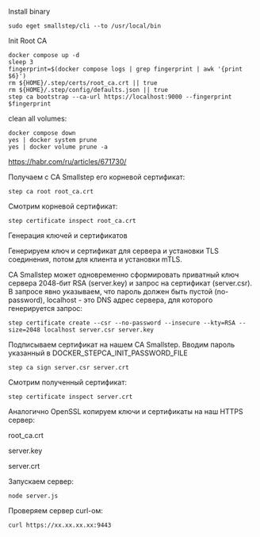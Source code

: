 Install binary
```shell
sudo eget smallstep/cli --to /usr/local/bin
```

Init Root CA
```shell
docker compose up -d
sleep 3
fingerprint=$(docker compose logs | grep fingerprint | awk '{print $6}')
rm ${HOME}/.step/certs/root_ca.crt || true
rm ${HOME}/.step/config/defaults.json || true
step ca bootstrap --ca-url https://localhost:9000 --fingerprint $fingerprint
```

clean all volumes:
```shell
docker compose down
yes | docker system prune
yes | docker volume prune -a
```

https://habr.com/ru/articles/671730/

Получаем с CA Smallstep его корневой сертификат:
```shell
step ca root root_ca.crt
```
Смотрим корневой сертификат:
```shell
step certificate inspect root_ca.crt
```

Генерация ключей и сертификатов

Генерируем ключ и сертификат для сервера и установки TLS соединения, потом для клиента и установки mTLS.

CA Smallstep может одновременно сформировать приватный ключ сервера 2048-бит RSA (server.key) и запрос на сертификат (server.csr). В запросе явно указываем, что пароль должен быть пустой (no-password), localhost - это DNS адрес сервера, для которого генерируется запрос:

```shell
step certificate create --csr --no-password --insecure --kty=RSA --size=2048 localhost server.csr server.key
```

Подписываем сертификат на нашем CA Smallstep. Вводим пароль указанный в DOCKER_STEPCA_INIT_PASSWORD_FILE
```shell
step ca sign server.csr server.crt
```
Смотрим полученный сертификат:
```shell
step certificate inspect server.crt
```

Аналогично OpenSSL копируем ключи и сертификаты на наш HTTPS сервер:

root_ca.crt

server.key

server.crt

Запускаем сервер:
```shell
node server.js
```
Проверяем сервер curl-ом:
```shell
curl https://xx.xx.xx.xx:9443
```